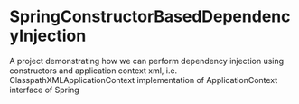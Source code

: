 # SpringConstructorBasedDependencyInjection
A project demonstrating how we can perform dependency injection using constructors and application context xml, i.e. ClasspathXMLApplicationContext implementation of ApplicationContext interface of Spring
